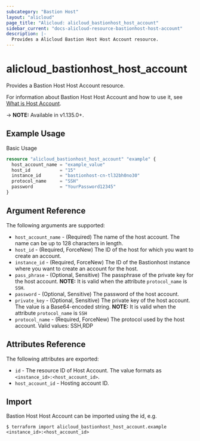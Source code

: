 ```yaml
---
subcategory: "Bastion Host"
layout: "alicloud"
page_title: "Alicloud: alicloud_bastionhost_host_account"
sidebar_current: "docs-alicloud-resource-bastionhost-host-account"
description: |-
  Provides a Alicloud Bastion Host Host Account resource.
---
```


# alicloud\_bastionhost\_host\_account

Provides a Bastion Host Host Account resource.

For information about Bastion Host Host Account and how to use it, see [What is Host Account](https://www.alibabacloud.com/help/en/doc-detail/204377.htm).

-> **NOTE:** Available in v1.135.0+.

## Example Usage

Basic Usage

```terraform
resource "alicloud_bastionhost_host_account" "example" {
  host_account_name = "example_value"
  host_id           = "15"
  instance_id       = "bastionhost-cn-tl32bh0no30"
  protocol_name     = "SSH"
  password          = "YourPassword12345"
}

```

## Argument Reference

The following arguments are supported:

* `host_account_name` - (Required) The name of the host account. The name can be up to 128 characters in length.
* `host_id` - (Required, ForceNew) The ID of the host for which you want to create an account.
* `instance_id` - (Required, ForceNew) The ID of the Bastionhost instance where you want to create an account for the host.
* `pass_phrase` - (Optional, Sensitive) The passphrase of the private key for the host account. **NOTE:** It is valid when the attribute `protocol_name` is `SSH`.
* `password` - (Optional, Sensitive) The password of the host account.
* `private_key` - (Optional, Sensitive) The private key of the host account. The value is a Base64-encoded string. **NOTE:** It is valid when the attribute `protocol_name` is `SSH`
* `protocol_name` - (Required, ForceNew) The protocol used by the host account. Valid values: SSH,RDP

## Attributes Reference

The following attributes are exported:

* `id` - The resource ID of Host Account. The value formats as `<instance_id>:<host_account_id>`.
* `host_account_id` - Hosting account ID.

## Import

Bastion Host Host Account can be imported using the id, e.g.

```
$ terraform import alicloud_bastionhost_host_account.example <instance_id>:<host_account_id>
```